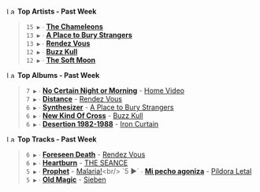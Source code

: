 <!--START_LASTFM_ARTISTS:{"period": "7day", "rows": 5}-->
<a href="https://last.fm" target="_blank"><img src="https://user-images.githubusercontent.com/17434202/215290617-e793598d-d7c9-428f-9975-156db1ba89cc.svg" alt="Last.fm Logo" width="18" height="13"/></a> **Top Artists - Past Week**

> `15 ▶️` ∙ **[The Chameleons](https://www.last.fm/music/The+Chameleons)**<br/>
> `13 ▶️` ∙ **[A Place to Bury Strangers](https://www.last.fm/music/A+Place+to+Bury+Strangers)**<br/>
> `13 ▶️` ∙ **[Rendez Vous](https://www.last.fm/music/Rendez+Vous)**<br/>
> `12 ▶️` ∙ **[Buzz Kull](https://www.last.fm/music/Buzz+Kull)**<br/>
> `12 ▶️` ∙ **[The Soft Moon](https://www.last.fm/music/The+Soft+Moon)**<br/>
<!--END_LASTFM_ARTISTS-->

<!--START_LASTFM_ALBUMS:{"period": "7day", "rows": 5}-->
<a href="https://last.fm" target="_blank"><img src="https://user-images.githubusercontent.com/17434202/215290617-e793598d-d7c9-428f-9975-156db1ba89cc.svg" alt="Last.fm Logo" width="18" height="13"/></a> **Top Albums - Past Week**

> `7 ▶️` ∙ **[No Certain Night or Morning](https://www.last.fm/music/Home+Video/No+Certain+Night+or+Morning)** - [Home Video](https://www.last.fm/music/Home+Video)<br/>
> `7 ▶️` ∙ **[Distance](https://www.last.fm/music/Rendez+Vous/Distance)** - [Rendez Vous](https://www.last.fm/music/Rendez+Vous)<br/>
> `6 ▶️` ∙ **[Synthesizer](https://www.last.fm/music/A+Place+to+Bury+Strangers/Synthesizer)** - [A Place to Bury Strangers](https://www.last.fm/music/A+Place+to+Bury+Strangers)<br/>
> `6 ▶️` ∙ **[New Kind Of Cross](https://www.last.fm/music/Buzz+Kull/New+Kind+Of+Cross)** - [Buzz Kull](https://www.last.fm/music/Buzz+Kull)<br/>
> `6 ▶️` ∙ **[Desertion 1982-1988](https://www.last.fm/music/Iron+Curtain/Desertion+1982-1988)** - [Iron Curtain](https://www.last.fm/music/Iron+Curtain)<br/>
<!--END_LASTFM_ALBUMS-->

<!--START_LASTFM_TRACKS:{"period": "7day", "rows": 5}-->
<a href="https://last.fm" target="_blank"><img src="https://user-images.githubusercontent.com/17434202/215290617-e793598d-d7c9-428f-9975-156db1ba89cc.svg" alt="Last.fm Logo" width="18" height="13"/></a> **Top Tracks - Past Week**

> `6 ▶️` ∙ **[Foreseen Death](https://www.last.fm/music/Rendez+Vous/_/Foreseen+Death)** - [Rendez Vous](https://www.last.fm/music/Rendez+Vous)<br/>
> `6 ▶️` ∙ **[Heartburn](https://www.last.fm/music/THE+SEANCE/_/Heartburn)** - [THE SEANCE](https://www.last.fm/music/THE+SEANCE)<br/>
> `5 ▶️` ∙ **[Prophet](https://www.last.fm/music/Malaria!/_/Prophet)** - [Malaria!](https://www.last.fm/music/Malaria!)<br/>
> `5 ▶️` ∙ **[Mi pecho agoniza](https://www.last.fm/music/P%C3%ADldora+Letal/_/Mi+pecho+agoniza)** - [Píldora Letal](https://www.last.fm/music/P%C3%ADldora+Letal)<br/>
> `5 ▶️` ∙ **[Old Magic](https://www.last.fm/music/Sieben/_/Old+Magic)** - [Sieben](https://www.last.fm/music/Sieben)<br/>
<!--END_LASTFM_TRACKS-->